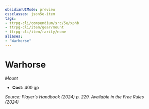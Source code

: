 ```yaml
---
obsidianUIMode: preview
cssclasses: json5e-item
tags:
- ttrpg-cli/compendium/src/5e/xphb
- ttrpg-cli/item/gear/mount
- ttrpg-cli/item/rarity/none
aliases: 
- "Warhorse"
---
```

# Warhorse
*Mount*  

- **Cost**: 400 gp

*Source: Player's Handbook (2024) p. 229. Available in the Free Rules (2024)*